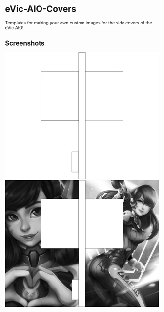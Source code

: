 # eVic-AIO-Covers
Templates for making your own custom images for the side covers of the eVic AIO!

## Screenshots
![alt text](https://github.com/Nostalgist92/eVic-AIO-Covers/blob/master/eVic%20AIO%20Cover%20(Both%20Sides)1.png)
![alt text](https://github.com/Nostalgist92/eVic-AIO-Covers/blob/master/eVic%20AIO%20Cover%20(Both%20Sides)2.png)